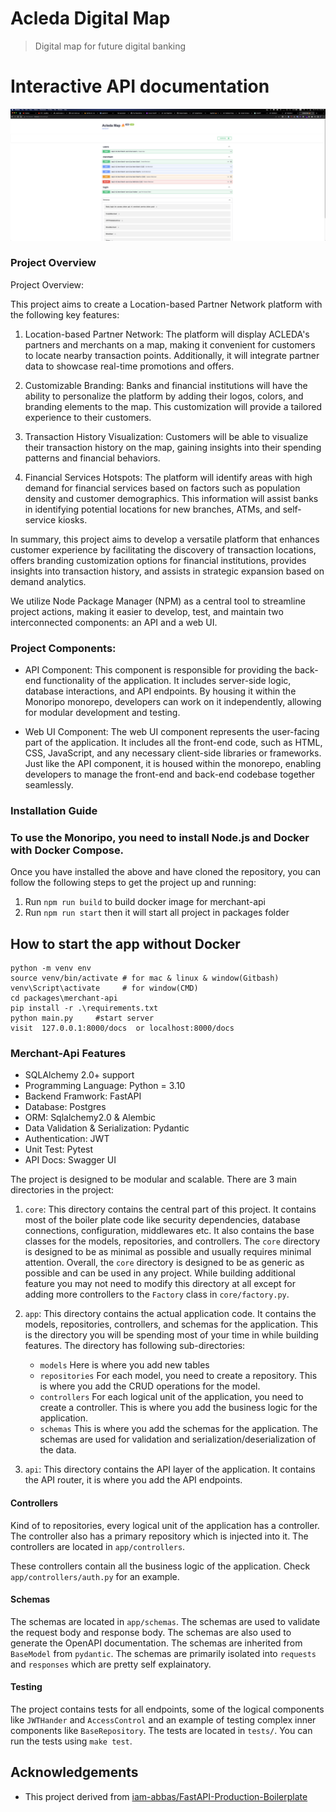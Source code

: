 # Acleda Digital Map
> Digital map for future digital banking


# **Interactive API documentation**


![img_3.png](packages/merchant-api/static/ApiEndPoint.png)


### Project Overview

Project Overview:

This project aims to create a Location-based Partner Network platform with the following key features:

1. Location-based Partner Network: The platform will display ACLEDA's partners and merchants on a map, making it convenient for customers to locate nearby transaction points. Additionally, it will integrate partner data to showcase real-time promotions and offers.

2. Customizable Branding: Banks and financial institutions will have the ability to personalize the platform by adding their logos, colors, and branding elements to the map. This customization will provide a tailored experience to their customers.

3. Transaction History Visualization: Customers will be able to visualize their transaction history on the map, gaining insights into their spending patterns and financial behaviors.

4. Financial Services Hotspots: The platform will identify areas with high demand for financial services based on factors such as population density and customer demographics. This information will assist banks in identifying potential locations for new branches, ATMs, and self-service kiosks.

In summary, this project aims to develop a versatile platform that enhances customer experience by facilitating the discovery of transaction locations, offers branding customization options for financial institutions, provides insights into transaction history, and assists in strategic expansion based on demand analytics.

We utilize Node Package Manager (NPM) as a central tool to streamline project actions, making it easier to develop, test, and maintain two interconnected components: an API and a web UI.

### Project Components:

- API Component: This component is responsible for providing the back-end functionality of the application. It includes server-side logic, database interactions, and API endpoints. By housing it within the Monoripo monorepo, developers can work on it independently, allowing for modular development and testing.

- Web UI Component: The web UI component represents the user-facing part of the application. It includes all the front-end code, such as HTML, CSS, JavaScript, and any necessary client-side libraries or frameworks. Just like the API component, it is housed within the monorepo, enabling developers to manage the front-end and back-end codebase together seamlessly.

### Installation Guide
### To use the Monoripo, you need to install Node.js and Docker with Docker Compose.
Once you have installed the above and have cloned the repository, you can follow the following steps to get the project up and running:
1. Run `npm run build` to build docker image for merchant-api
2. Run `npm run start` then it will start all project in packages folder 

## How to start the app without Docker 
```
python -m venv env
source venv/bin/activate # for mac & linux & window(Gitbash)
venv\Script\activate     # for window(CMD)
cd packages\merchant-api
pip install -r .\requirements.txt
python main.py     #start server
visit  127.0.0.1:8000/docs  or localhost:8000/docs
```

### Merchant-Api Features


* SQLAlchemy 2.0+ support
* Programming Language: Python = 3.10
* Backend Framwork: FastAPI
* Database: Postgres
* ORM: Sqlalchemy2.0 & Alembic
* Data Validation & Serialization: Pydantic
* Authentication: JWT
* Unit Test: Pytest
* API Docs: Swagger UI

The project is designed to be modular and scalable. There are 3 main directories in the project:

1. `core`: This directory contains the central part of this project. It contains most of the boiler plate code like security dependencies, database connections, configuration, middlewares etc. It also contains the base classes for the models, repositories, and controllers. The `core` directory is designed to be as minimal as possible and usually requires minimal attention. Overall, the `core` directory is designed to be as generic as possible and can be used in any project. While building additional feature you may not need to modify this directory at all except for adding more controllers to the `Factory` class in `core/factory.py`.

2. `app`: This directory contains the actual application code. It contains the models, repositories, controllers, and schemas for the application. This is the directory you will be spending most of your time in while building features. The directory has following sub-directories:

   - `models` Here is where you add new tables
   - `repositories` For each model, you need to create a repository. This is where you add the CRUD operations for the model.
   - `controllers` For each logical unit of the application, you need to create a controller. This is where you add the business logic for the application.
   - `schemas` This is where you add the schemas for the application. The schemas are used for validation and serialization/deserialization of the data.

3. `api`: This directory contains the API layer of the application. It contains the API router, it is where you add the API endpoints.


#### Controllers

Kind of to repositories, every logical unit of the application has a controller. The controller also has a primary repository which is injected into it. The controllers are located in `app/controllers`.

These controllers contain all the business logic of the application. Check `app/controllers/auth.py` for an example.

#### Schemas

The schemas are located in `app/schemas`. The schemas are used to validate the request body and response body. The schemas are also used to generate the OpenAPI documentation. The schemas are inherited from `BaseModel` from `pydantic`. The schemas are primarily isolated into `requests` and `responses` which are pretty self explainatory.


#### Testing

The project contains tests for all endpoints, some of the logical components like `JWTHander` and `AccessControl` and an example of testing complex inner components like `BaseRepository`. The tests are located in `tests/`. You can run the tests using `make test`.

## Acknowledgements

- This project derived from [iam-abbas/FastAPI-Production-Boilerplate](https://github.com/iam-abbas/FastAPI-Production-Boilerplate)
